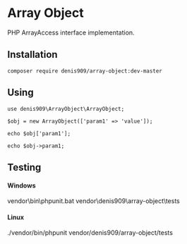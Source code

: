 # Array Object

PHP ArrayAccess interface implementation.

## Installation

`composer require denis909/array-object:dev-master`

## Using

~~~
use denis909\ArrayObject\ArrayObject;

$obj = new ArrayObject(['param1' => 'value']);

echo $obj['param1'];

echo $obj->param1;
~~~

## Testing

#### Windows

vendor\bin\phpunit.bat vendor\denis909\array-object\tests

#### Linux

./vendor/bin/phpunit vendor/denis909/array-object/tests